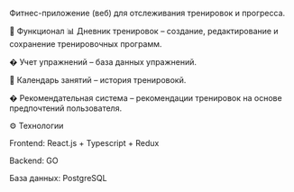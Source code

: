 Фитнес-приложение (веб) для отслеживания тренировок и прогресса.

🚀 Функционал
📊 Дневник тренировок – создание, редактирование и сохранение тренировочных программ.

� Учет упражнений – база данных упражнений.

📅 Календарь занятий – история тренировокй.

� Рекомендательная система – рекомендации тренировок на основе предпочтений пользователя.

⚙️ Технологии

Frontend: React.js + Typescript + Redux

Backend: GO

База данных: PostgreSQL
